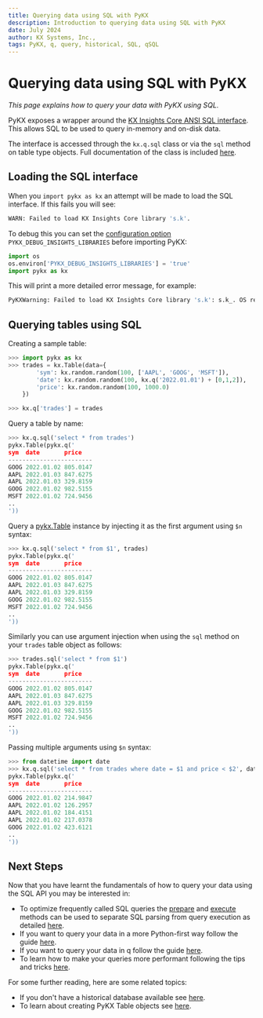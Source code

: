 ```yaml
---
title: Querying data using SQL with PyKX
description: Introduction to querying data using SQL with PyKX
date: July 2024
author: KX Systems, Inc.,
tags: PyKX, q, query, historical, SQL, qSQL
---
```


# Querying data using SQL with PyKX

_This page explains how to query your data with PyKX using SQL._

PyKX exposes a wrapper around the [KX Insights Core ANSI SQL interface](https://code.kx.com/insights/core/sql.html).
This allows SQL to be used to query in-memory and on-disk data.

The interface is accessed through the `kx.q.sql` class or via the `sql` method on table type objects. Full documentation of the class is included [here](../../../api/query.md#pykx.query.SQL).

## Loading the SQL interface

When you `import pykx as kx` an attempt will be made to load the SQL interface. If this fails you will see:

```python
WARN: Failed to load KX Insights Core library 's.k'.
```

To debug this you can set the [configuration option](../../configuration.md) `PYKX_DEBUG_INSIGHTS_LIBRARIES` before importing PyKX:

```python
import os
os.environ['PYKX_DEBUG_INSIGHTS_LIBRARIES'] = 'true'
import pykx as kx
```

This will print a more detailed error message, for example:

```python
PyKXWarning: Failed to load KX Insights Core library 's.k': s.k_. OS reports: No such file or directory
```

## Querying tables using SQL

Creating a sample table:

```python
>>> import pykx as kx
>>> trades = kx.Table(data={
        'sym': kx.random.random(100, ['AAPL', 'GOOG', 'MSFT']),
        'date': kx.random.random(100, kx.q('2022.01.01') + [0,1,2]),
        'price': kx.random.random(100, 1000.0) 
    })

>>> kx.q['trades'] = trades
```

Query a table by name:

```python
>>> kx.q.sql('select * from trades')
pykx.Table(pykx.q('
sym  date       price   
------------------------
GOOG 2022.01.02 805.0147
AAPL 2022.01.03 847.6275
AAPL 2022.01.03 329.8159
GOOG 2022.01.02 982.5155
MSFT 2022.01.02 724.9456
..
'))
```

Query a [pykx.Table](../../../api/pykx-q-data/wrappers.md#pykx.wrappers.Table) instance by injecting it as the first argument using `$n` syntax:

```python
>>> kx.q.sql('select * from $1', trades)
pykx.Table(pykx.q('
sym  date       price   
------------------------
GOOG 2022.01.02 805.0147
AAPL 2022.01.03 847.6275
AAPL 2022.01.03 329.8159
GOOG 2022.01.02 982.5155
MSFT 2022.01.02 724.9456
..
'))
```

Similarly you can use argument injection when using the `sql` method on your `trades` table object as follows:

```python
>>> trades.sql('select * from $1')
pykx.Table(pykx.q('
sym  date       price   
------------------------
GOOG 2022.01.02 805.0147
AAPL 2022.01.03 847.6275
AAPL 2022.01.03 329.8159
GOOG 2022.01.02 982.5155
MSFT 2022.01.02 724.9456
..
'))
```

Passing multiple arguments using `$n` syntax:

```python
>>> from datetime import date
>>> kx.q.sql('select * from trades where date = $1 and price < $2', date(2022, 1, 2), 500.0)
pykx.Table(pykx.q('
sym  date       price   
------------------------
GOOG 2022.01.02 214.9847
AAPL 2022.01.02 126.2957
AAPL 2022.01.02 184.4151
AAPL 2022.01.02 217.0378
GOOG 2022.01.02 423.6121
..
'))
```

## Next Steps

Now that you have learnt the fundamentals of how to query your data using the SQL API you may be interested in:

- To optimize frequently called SQL queries the [prepare](../../../api/query.md#pykx.query.SQL.prepare) and [execute](../../../api/query.md#pykx.query.SQL.execute) methods can be used to separate SQL parsing from query execution as detailed [here](https://code.kx.com/insights/1.10/core/sql.html#prepare-and-execute).
- If you want to query your data in a more Python-first way follow the guide [here](./pyquery.md).
- If you want to query your data in q follow the guide [here](./qquery.md).
- To learn how to make your queries more performant following the tips and tricks [here](./perf.md).

For some further reading, here are some related topics:

- If you don't have a historical database available see [here](../../advanced/database/index.md).
- To learn about creating PyKX Table objects see [here](../../../examples/interface-overview.ipynb).
